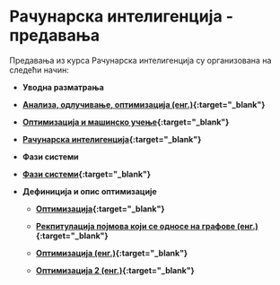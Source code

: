 # Рачунарска интелигенција - предавања

Предавања из курса Рачунарска интелигенција су организована на следећи начин:

- **Уводна разматрања**

- **[Анализа, одлучивање, оптимизација (енг.)](prezentacije/01-uvod/01_uvod_eng.pdf){:target="_blank"}**

- **[Оптимизација и машинско учење](prezentacije/01-uvod/02-optimizacija-i-masinsko-ucenje.pdf){:target="_blank"}**

- **[Рачунарска интелигенција](prezentacije/01-uvod/03-uvod-u-racunarsku-inteligenciju.pdf){:target="_blank"}**

- **Фази системи**

- **[Фази системи](prezentacije/02-fazi-sistemi/01-fazi-sistemi.pdf){:target="_blank"}**

- **Дефиниција и опис оптимизације**

  - **[Оптимизација](prezentacije/03-optimizacija/01-optimizacija-uvod.pdf){:target="_blank"}**

  - **[Рекпитулација појмова који се односе на графове (енг.)](prezentacije/03-optimizacija/02-grafovi-uvod-eng.pdf){:target="_blank"}**

  - **[Оптимизација (енг.)](prezentacije/03-optimizacija/03-optimizacija-uvod-1-eng.pdf){:target="_blank"}**

  - **[Оптимизација 2 (енг.)](prezentacije/03-optimizacija/04-optimizacija-uvod-2-eng.pdf){:target="_blank"}**

